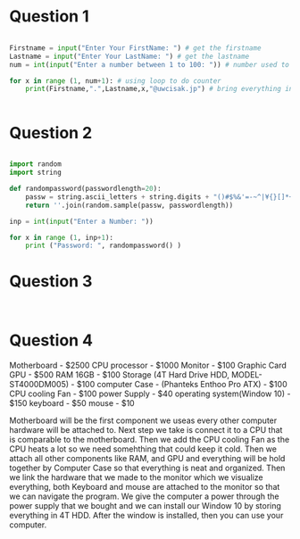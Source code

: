 # Question 1

```.py

Firstname = input("Enter Your FirstName: ") # get the firstname
Lastname = input("Enter Your LastName: ") # get the lastname
num = int(input("Enter a number between 1 to 100: ")) # number used to generate the emails

for x in range (1, num+1): # using loop to do counter
    print(Firstname,".",Lastname,x,"@uwcisak.jp") # bring everything in one print, it will continue until num reach the input



```

# Question 2

```.py

import random
import string

def randompassword(passwordlength=20):
    passw = string.ascii_letters + string.digits + "()#$%&'=-~^|¥{}[]*+><?;:!"
    return ''.join(random.sample(passw, passwordlength))

inp = int(input("Enter a Number: "))

for x in range (1, inp+1):
    print ("Password: ", randompassword() )

```

# Question 3

```.py



```

# Question 4

Motherboard - $2500
CPU processor - $1000
Monitor - $100
Graphic Card GPU - $500
RAM 16GB - $100
Storage (4T Hard Drive HDD, MODEL-ST4000DM005) - $100
computer Case - (Phanteks Enthoo Pro ATX) - $100
CPU cooling Fan - $100
power Supply - $40
operating system(Window 10) - $150
keyboard - $50
mouse - $10

Motherboard will be the first component we useas every other computer hardware will be attached to. Next step we take is 
connect it to a CPU that is comparable to the motherboard. Then we add the CPU cooling Fan as the CPU heats a lot so we need somehthing that could keep it cold. Then we attach all other components like RAM, and GPU and everything will be hold together by Computer Case so that everything is neat and organized. Then we link the hardware that we made to the monitor which we visualize everything, both Keyboard and mouse are attached to the monitor so that we can navigate the program. We give the computer a power through the power supply that we bought and we can install our Window 10 by storing everything in 4T HDD. After the window is installed, then you can use your computer. 
